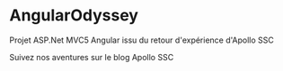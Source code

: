 # AngularOdyssey
Projet ASP.Net MVC5 Angular issu du retour d'expérience d'Apollo SSC

Suivez nos aventures sur le blog Apollo SSC
